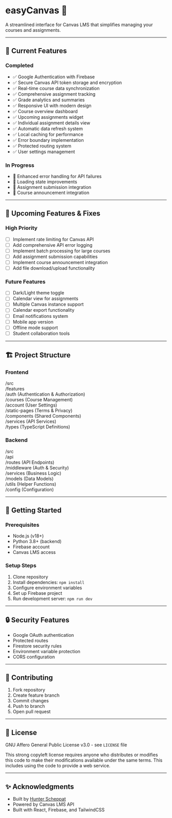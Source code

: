 # easyCanvas 🎨
A streamlined interface for Canvas LMS that simplifies managing your courses and assignments.

---

## 🚀 Current Features

### Completed
- ✅ Google Authentication with Firebase  
- ✅ Secure Canvas API token storage and encryption  
- ✅ Real-time course data synchronization  
- ✅ Comprehensive assignment tracking  
- ✅ Grade analytics and summaries  
- ✅ Responsive UI with modern design  
- ✅ Course overview dashboard  
- ✅ Upcoming assignments widget  
- ✅ Individual assignment details view  
- ✅ Automatic data refresh system  
- ✅ Local caching for performance  
- ✅ Error boundary implementation  
- ✅ Protected routing system  
- ✅ User settings management  

### In Progress
- 🔄 Enhanced error handling for API failures  
- 🔄 Loading state improvements  
- 🔄 Assignment submission integration  
- 🔄 Course announcement integration  

---

## 🚧 Upcoming Features & Fixes

### High Priority
- [ ] Implement rate limiting for Canvas API  
- [ ] Add comprehensive API error logging  
- [ ] Implement batch processing for large courses  
- [ ] Add assignment submission capabilities  
- [ ] Implement course announcement integration  
- [ ] Add file download/upload functionality  

### Future Features
- [ ] Dark/Light theme toggle  
- [ ] Calendar view for assignments  
- [ ] Multiple Canvas instance support  
- [ ] Calendar export functionality  
- [ ] Email notifications system  
- [ ] Mobile app version  
- [ ] Offline mode support  
- [ ] Student collaboration tools  

---

## 🏗️ Project Structure

### Frontend
/src  
  /features  
    /auth (Authentication & Authorization)  
    /courses (Course Management)  
    /account (User Settings)  
    /static-pages (Terms & Privacy)  
  /components (Shared Components)  
  /services (API Services)  
  /types (TypeScript Definitions)  

### Backend
/src  
  /api  
    /routes (API Endpoints)  
    /middleware (Auth & Security)  
    /services (Business Logic)  
    /models (Data Models)  
    /utils (Helper Functions)  
    /config (Configuration)  

---

## 🚀 Getting Started

### Prerequisites
- Node.js (v18+)
- Python 3.8+ (backend)
- Firebase account
- Canvas LMS access

### Setup Steps
1. Clone repository  
2. Install dependencies: `npm install`  
3. Configure environment variables  
4. Set up Firebase project  
5. Run development server: `npm run dev`  

---

## 🔒 Security Features
- Google OAuth authentication  
- Protected routes  
- Firestore security rules  
- Environment variable protection  
- CORS configuration  

---

## 🤝 Contributing
1. Fork repository  
2. Create feature branch  
3. Commit changes  
4. Push to branch  
5. Open pull request  

---

## 📝 License
GNU Affero General Public License v3.0 - see `LICENSE` file

This strong copyleft license requires anyone who distributes or modifies this code to make their modifications available under the same terms. This includes using the code to provide a web service.

---

## ✨ Acknowledgments
- Built by [Hunter Scheppat](https://linkedin.com/in/hunterscheppat/)  
- Powered by Canvas LMS API  
- Built with React, Firebase, and TailwindCSS